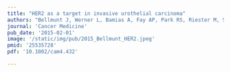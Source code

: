 ```yaml
---
title: "HER2 as a target in invasive urothelial carcinoma"
authors: "Bellmunt J, Werner L, Bamias A, Fay AP, Park RS, Riester M, Selvarajah S, Barletta J, Berman D, de Muga S, Salido M, Gallardo E, Rojo F, Guancial E, Bambury R, **Mullane SA**, Choueiri TK, Loda M, Stack E, Rosenberg, J."
journal: 'Cancer Medicine'
pub_date: '2015-02-01'
image: '/static/img/pub/2015_Bellmunt_HER2.jpeg'
pmid: '25535728'
pdf: '10.1002/cam4.432'

---
```


